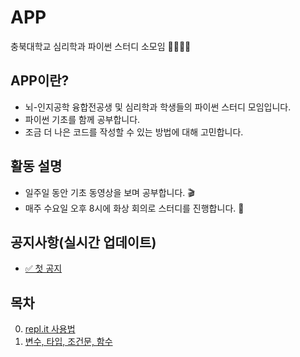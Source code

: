 # APP

충북대학교 심리학과 파이썬 스터디 소모임 👩‍💻🧑‍💻

## APP이란?

- 뇌-인지공학 융합전공생 및 심리학과 학생들의 파이썬 스터디 모임입니다.
- 파이썬 기초를 함께 공부합니다.
- 조금 더 나은 코드를 작성할 수 있는 방법에 대해 고민합니다.

## 활동 설명

- 일주일 동안 기초 동영상을 보며 공부합니다. 🎬
- 매주 수요일 오후 8시에 화상 회의로 스터디를 진행합니다. 📖

## 공지사항(실시간 업데이트)

- [✅ 첫 공지](/notice/2022-04-01.md)

## 목차

0. [repl.it 사용법](/pages/repl.md)
1. [변수, 타입, 조건문, 함수](/pages/study1.md)

